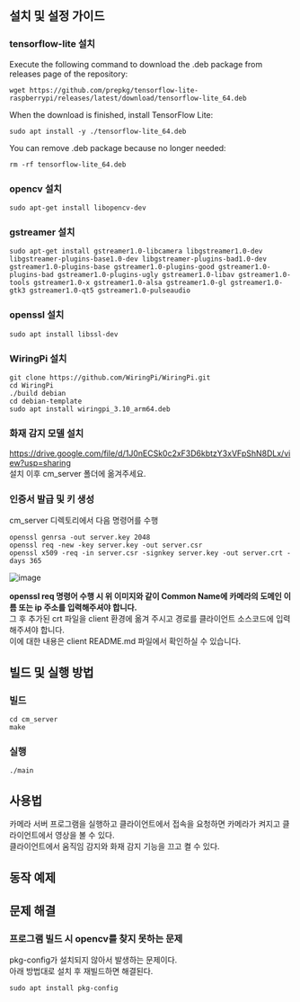 ## 설치 및 설정 가이드
### tensorflow-lite 설치
Execute the following command to download the .deb package from releases page of the repository:
```
wget https://github.com/prepkg/tensorflow-lite-raspberrypi/releases/latest/download/tensorflow-lite_64.deb
```
When the download is finished, install TensorFlow Lite:
```
sudo apt install -y ./tensorflow-lite_64.deb
```
You can remove .deb package because no longer needed:
```
rm -rf tensorflow-lite_64.deb
```
### opencv 설치
```
sudo apt-get install libopencv-dev
```
### gstreamer 설치
```
sudo apt-get install gstreamer1.0-libcamera libgstreamer1.0-dev libgstreamer-plugins-base1.0-dev libgstreamer-plugins-bad1.0-dev gstreamer1.0-plugins-base gstreamer1.0-plugins-good gstreamer1.0-plugins-bad gstreamer1.0-plugins-ugly gstreamer1.0-libav gstreamer1.0-tools gstreamer1.0-x gstreamer1.0-alsa gstreamer1.0-gl gstreamer1.0-gtk3 gstreamer1.0-qt5 gstreamer1.0-pulseaudio
```
### openssl 설치
```
sudo apt install libssl-dev
```
### WiringPi 설치
```
git clone https://github.com/WiringPi/WiringPi.git
cd WiringPi
./build debian
cd debian-template
sudo apt install wiringpi_3.10_arm64.deb
```
### 화재 감지 모델 설치
https://drive.google.com/file/d/1J0nECSk0c2xF3D6kbtzY3xVFpShN8DLx/view?usp=sharing  
설치 이후 cm_server 폴더에 옮겨주세요.  
### 인증서 발급 및 키 생성
cm_server 디렉토리에서 다음 명령어를 수행  
```
openssl genrsa -out server.key 2048
openssl req -new -key server.key -out server.csr
openssl x509 -req -in server.csr -signkey server.key -out server.crt -days 365
```
![image](https://github.com/user-attachments/assets/db78f144-23f7-4203-a784-b9da0429a0ea)

**openssl req 명령어 수행 시 위 이미지와 같이 Common Name에 카메라의 도메인 이름 또는 ip 주소를 입력해주셔야 합니다.**  
그 후 추가된 crt 파일을 client 환경에 옮겨 주시고 경로를 클라이언트 소스코드에 입력해주셔야 합니다.  
이에 대한 내용은 client README.md 파일에서 확인하실 수 있습니다.
## 빌드 및 실행 방법
### 빌드
```
cd cm_server
make
```
### 실행
```
./main
```
## 사용법
카메라 서버 프로그램을 실행하고 클라이언트에서 접속을 요청하면 카메라가 켜지고 클라이언트에서 영상을 볼 수 있다.  
클라이언트에서 움직임 감지와 화재 감지 기능을 끄고 켤 수 있다.
## 동작 예제
## 문제 해결
### 프로그램 빌드 시 opencv를 찾지 못하는 문제
pkg-config가 설치되지 않아서 발생하는 문제이다.  
아래 방법대로 설치 후 재빌드하면 해결된다.
```
sudo apt install pkg-config
```
